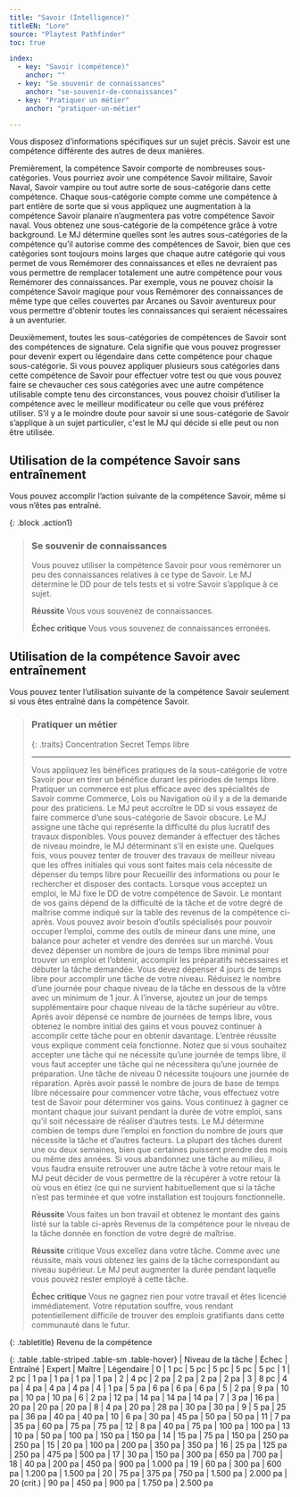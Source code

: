 ```yaml
---
title: "Savoir (Intelligence)"
titleEN: "Lore"
source: "Playtest Pathfinder"
toc: true

index:
  - key: "Savoir (compétence)"
    anchor: ""
  - key: "Se souvenir de connaissances"
    anchor: "se-souvenir-de-connaissances"
  - key: "Pratiquer un métier"
    anchor: "pratiquer-un-métier"

---
```


Vous disposez d’informations spécifiques sur un sujet précis. 
Savoir est une compétence différente des autres de deux manières.

Premièrement, la compétence Savoir comporte de nombreuses sous-catégories. Vous pourriez avoir une compétence Savoir militaire, Savoir Naval, Savoir vampire ou tout autre sorte de sous-catégorie dans cette compétence.
Chaque sous-catégorie compte comme une compétence à part entière de sorte que si vous appliquez une augmentation à la compétence Savoir planaire n’augmentera pas votre compétence Savoir naval.
Vous obtenez une sous-catégorie de la compétence grâce à votre background.
Le MJ détermine quelles sont les autres sous-catégories de la compétence qu’il autorise comme des compétences de Savoir, bien que ces catégories sont toujours moins larges que chaque autre catégorie qui vous permet de vous Remémorer des connaissances et elles ne devraient pas vous permettre de remplacer totalement une autre compétence pour vous Remémorer des connaissances. Par exemple, vous ne pouvez choisir la compétence Savoir magique pour vous Remémorer des connaissances de même type que celles couvertes par Arcanes ou Savoir aventureux pour vous permettre d'obtenir toutes les connaissances qui seraient nécessaires à un aventurier.

Deuxièmement, toutes les sous-catégories de compétences de Savoir sont des compétences de signature. Cela signifie que vous pouvez progresser pour devenir expert ou légendaire dans cette compétence pour chaque sous-catégorie.
Si vous pouvez appliquer plusieurs sous catégories dans cette compétence de Savoir pour effectuer votre test ou que vous pouvez faire se chevaucher ces sous catégories avec une autre compétence utilisable compte tenu des circonstances, vous pouvez choisir d’utiliser la compétence avec le meilleur modificateur ou celle que vous préférez utiliser. 
S’il y a le moindre doute pour savoir si une sous-catégorie de Savoir s’applique à un sujet particulier, c'est le MJ qui décide si elle peut ou non être utilisée.

## Utilisation de la compétence Savoir sans entraînement
Vous pouvez accomplir l’action suivante de la compétence Savoir, même si vous n’êtes pas entraîné.

{: .block .action1}
> ### Se souvenir de connaissances
> Vous pouvez utiliser la compétence Savoir pour vous remémorer un peu des connaissances relatives à ce type de Savoir.
> Le MJ détermine le DD pour de tels tests et si votre Savoir s’applique à ce sujet.
>
> **Réussite** Vous vous souvenez de connaissances.
>
> **Échec critique** Vous vous souvenez de connaissances erronées.

## Utilisation de la compétence Savoir avec entraînement
Vous pouvez tenter l’utilisation suivante de la compétence Savoir seulement si vous êtes entraîné dans la compétence Savoir.

> ### Pratiquer un métier
> 
> {: .traits}
> Concentration
> Secret
> Temps libre
>
> ---
>
> Vous appliquez les bénéfices pratiques de la sous-catégorie de votre Savoir pour en tirer un bénéfice durant les périodes de temps libre. Pratiquer un commerce est plus efficace avec des spécialités de Savoir comme Commerce, Lois ou Navigation où il y a de la demande pour des praticiens.
> Le MJ peut accroître le DD si vous essayez de faire commerce d’une sous-catégorie de Savoir obscure. 
> Le MJ assigne une tâche qui représente la difficulté du plus lucratif des travaux disponibles.
> Vous pouvez demander à effectuer des tâches de niveau moindre, le MJ déterminant s’il en existe une.
> Quelques fois, vous pouvez tenter de trouver des travaux de meilleur niveau que les offres initiales qui vous sont faites mais cela nécessite de dépenser du temps libre pour Recueillir des informations ou pour le rechercher et disposer des contacts.
> Lorsque vous acceptez un emploi, le MJ fixe le DD de votre compétence de Savoir. 
> Le montant de vos gains dépend de la difficulté de la tâche et de votre degré de maîtrise comme indiqué sur la table des revenus de la compétence ci-après.
> Vous pouvez avoir besoin d’outils spécialisés pour pouvoir occuper l’emploi, comme des outils de mineur dans une mine, une balance pour acheter et vendre des denrées sur un marché.
> Vous devez dépenser un nombre de jours de temps libre minimal pour trouver un emploi et l’obtenir, accomplir les préparatifs nécessaires et débuter la tâche demandée. 
> Vous devez dépenser 4 jours de temps libre pour accomplir une tâche de votre niveau. Réduisez le nombre d’une journée pour chaque niveau de la tâche en dessous de la vôtre avec un minimum de 1 jour. À l’inverse, ajoutez un jour de temps supplémentaire pour chaque niveau de la tâche supérieur au vôtre.
> Après avoir dépensé ce nombre de journées de temps libre, vous obtenez le nombre initial des gains et vous pouvez continuer à accomplir cette tâche pour en obtenir davantage.
> L’entrée réussite vous explique comment cela fonctionne.
> Notez que si vous souhaitez accepter une tâche qui ne nécessite qu’une journée de temps libre, il vous faut accepter une tâche qui ne nécessitera qu’une journée de préparation.
> Une tâche de niveau 0 nécessite toujours une journée de réparation.
> Après avoir passé le nombre de jours de base de temps libre nécessaire pour commencer votre tâche, vous effectuez votre test de Savoir pour déterminer vos gains.
Vous continuez à gagner ce montant chaque jour suivant pendant la durée de votre emploi, sans qu’il soit nécessaire de réaliser d’autres tests.
> Le MJ détermine combien de temps dure l’emploi en fonction du nombre de jours que nécessite la tâche et d’autres facteurs.
> La plupart des tâches durent une ou deux semaines, bien que certaines puissent prendre des mois ou même des années.
> Si vous abandonnez une tâche au milieu, il vous faudra ensuite retrouver une autre tâche à votre retour mais le MJ peut décider de vous permettre de la récupérer à votre retour là où vous en étiez (ce qui ne survient habituellement que si la tâche n’est pas terminée et que votre installation est toujours fonctionnelle. 
>
> **Réussite** Vous faites un bon travail et obtenez le montant des gains listé sur la table ci-après Revenus de la compétence pour le niveau de la tâche donnée en fonction de votre degré de maîtrise.
>
> **Réussite** critique Vous excellez dans votre tâche. Comme avec une réussite, mais vous obtenez les gains de la tâche correspondant au niveau supérieur. Le MJ peut augmenter la durée pendant laquelle vous pouvez rester employé à cette tâche.
>
> **Échec critique** Vous ne gagnez rien pour votre travail et êtes licencié immédiatement. Votre réputation souffre, vous rendant potentiellement difficile de trouver des emplois gratifiants dans cette communauté dans le futur.

{: .tabletitle}
Revenu de la compétence

{: .table .table-striped .table-sm .table-hover}
| Niveau de la tâche | Échec | Entraîné | Expert | Maître | Légendaire
| 0 | 1 pc | 5 pc | 5 pc | 5 pc | 5 pc
| 1 | 2 pc | 1 pa | 1 pa | 1 pa | 1 pa
| 2 | 4 pc | 2 pa | 2 pa | 2 pa | 2 pa
| 3 | 8 pc | 4 pa | 4 pa | 4 pa | 4 pa
| 4 | 1 pa | 5 pa | 6 pa | 6 pa | 6 pa
| 5 | 2 pa | 9 pa | 10 pa | 10 pa | 10 pa
| 6 | 2 pa | 12 pa | 14 pa | 14 pa | 14 pa
| 7 | 3 pa | 16 pa | 20 pa | 20 pa | 20 pa
| 8 | 4 pa | 20 pa | 28 pa | 30 pa | 30 pa
| 9 | 5 pa | 25 pa | 36 pa | 40 pa | 40 pa
| 10 | 6 pa | 30 pa | 45 pa | 50 pa | 50 pa
| 11 | 7 pa | 35 pa | 60 pa | 75 pa | 75 pa
| 12 | 8 pa | 40 pa | 75 pa | 100 pa | 100 pa
| 13 | 10 pa | 50 pa | 100 pa | 150 pa | 150 pa
| 14 | 15 pa | 75 pa | 150 pa | 250 pa | 250 pa
| 15 | 20 pa | 100 pa | 200 pa | 350 pa | 350 pa
| 16 | 25 pa | 125 pa | 250 pa | 475 pa | 500 pa
| 17 | 30 pa | 150 pa | 300 pa | 650 pa | 700 pa
| 18 | 40 pa | 200 pa | 450 pa | 900 pa | 1.000 pa
| 19 | 60 pa | 300 pa | 600 pa | 1.200 pa | 1.500 pa
| 20 | 75 pa | 375 pa | 750 pa | 1.500 pa | 2.000 pa
| 20 (crit.) | 90 pa | 450 pa | 900 pa | 1.750 pa | 2.500 pa